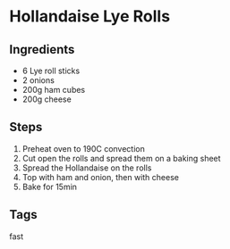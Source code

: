# Hollandaise Lye Rolls

## Ingredients

* 6 Lye roll sticks
* 2 onions 
* 200g ham cubes
* 200g cheese

## Steps

1. Preheat oven to 190C convection
2. Cut open the rolls and spread them on a baking sheet
3. Spread the Hollandaise on the rolls 
4. Top with ham and onion, then with cheese
5. Bake for 15min

## Tags
fast
